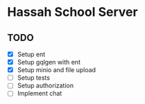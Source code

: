 # Hassah School Server

## TODO
- [x] Setup ent
- [x] Setup gqlgen with ent
- [x] Setup minio and file upload
- [ ] Setup tests
- [ ] Setup authorization
- [ ] Implement chat
